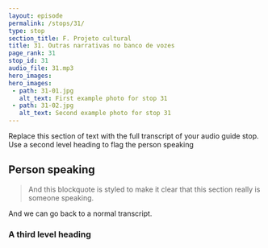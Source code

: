 ```yaml
---
layout: episode
permalink: /stops/31/
type: stop
section_title: F. Projeto cultural
title: 31. Outras narrativas no banco de vozes
page_rank: 31
stop_id: 31
audio_file: 31.mp3
hero_images:
hero_images:
 - path: 31-01.jpg
   alt_text: First example photo for stop 31
 - path: 31-02.jpg
   alt_text: Second example photo for stop 31
---
```


Replace this section of text with the full transcript of your audio guide stop. Use a second level heading to flag the person speaking

## Person speaking

> And this blockquote is styled to make it clear that this section really is someone speaking.

And we can go back to a normal transcript.

### A third level heading


